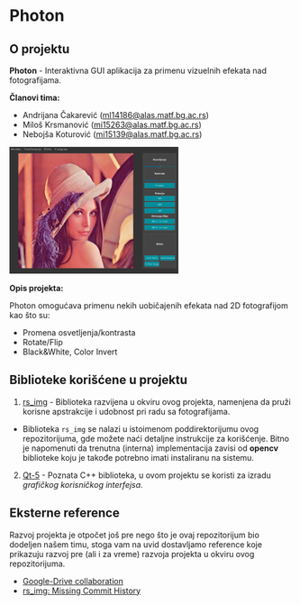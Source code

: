# Photon

## O projektu

**Photon** - Interaktivna GUI aplikacija za primenu vizuelnih efekata nad fotografijama.

**Članovi tima:** 

- Andrijana Čakarević ([ml14186@alas.matf.bg.ac.rs](#))
- Miloš Krsmanović ([mi15263@alas.matf.bg.ac.rs](#))
- Nebojša Koturović ([mi15139@alas.matf.bg.ac.rs](#))

<img src="https://raw.githubusercontent.com/MATF-RS20/RS009-photon/master/images/01_gui_v1.png" width="300" height="225">

**Opis projekta:**

Photon omogućava primenu nekih uobičajenih efekata nad 2D fotografijom kao što su:

- Promena osvetljenja/kontrasta
- Rotate/Flip
- Black&White, Color Invert

## Biblioteke korišćene u projektu

1) [rs_img](https://github.com/MATF-RS20/RS009-photon/tree/master/rs_img) - Biblioteka razvijena u okviru ovog projekta, namenjena da pruži korisne apstrakcije i udobnost pri radu sa fotografijama.

- Biblioteka `rs_img` se nalazi u istoimenom poddirektorijumu ovog repozitorijuma, gde možete naći detaljne instrukcije za korišćenje. Bitno je napomenuti da trenutna (interna) implementacija zavisi od **opencv** biblioteke koju je takođe potrebno imati instaliranu na sistemu.

2) [Qt-5](https://doc.qt.io/qt-5/) - Poznata C++ biblioteka, u ovom projektu se koristi za izradu *grafičkog korisničkog interfejsa*.

## Eksterne reference

Razvoj projekta je otpočet još pre nego što je ovaj repozitorijum bio dodeljen našem timu, stoga vam na uvid dostavljamo reference koje prikazuju razvoj pre (ali i za vreme) razvoja projekta u okviru ovog repozitorijuma.

- [Google-Drive collaboration](https://drive.google.com/drive/folders/1SgZl3qXTuc3MVdtxagyP0fmbx81U8Kl-?usp=sharing)
- [rs_img: Missing Commit History](https://github.com/nkoturovic/Programming/search?q=committer-date%3A%3E2019-11-07+author-date%3A%3C2019-11-14&unscoped_q=committer-date%3A%3E2019-11-07+author-date%3A%3C2019-11-14&type=Commits)
